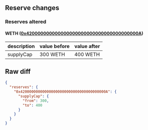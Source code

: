 ## Reserve changes

### Reserves altered

#### WETH ([0x420000000000000000000000000000000000000A](https://andromeda-explorer.metis.io/address/0x420000000000000000000000000000000000000A))

| description | value before | value after |
| --- | --- | --- |
| supplyCap | 300 WETH | 400 WETH |


## Raw diff

```json
{
  "reserves": {
    "0x420000000000000000000000000000000000000A": {
      "supplyCap": {
        "from": 300,
        "to": 400
      }
    }
  }
}
```